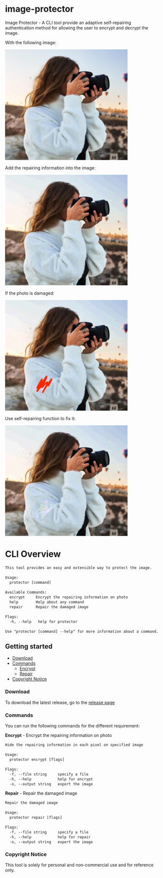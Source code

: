 # image-protector
Image Protector - A CLI tool provide an adaptive self-repairing authentication method for allowing the user to encrypt and decrypt the image.

With the following image:

<img src="./docs/test1.png" width="400px">

Add the repairing information into the image:

<img src="./docs/test2.png" width="400px">

If the photo is damaged:

<img src="./docs/test3.png" width="400px">

Use self-repairing function to fix it:

<img src="./docs/test4.png" width="400px">

# CLI Overview

```
This tool provides an easy and extensible way to protect the image.

Usage:
  protector [command]

Available Commands:
  encrypt     Encrypt the repairing information on photo
  help        Help about any command
  repair      Repair the damaged image

Flags:
  -h, --help   help for protector

Use "protector [command] --help" for more information about a command.
```

## Getting started

- [Download](#download)
- [Commands](#commands)
    - [Encrypt](#encrypt)
    - [Repair](#repair)
- [Copyright Notice](#copyright-notice)

### Download

To download the latest release, go to the [release page](https://github.com/tsunejui/image-protector/releases)

### Commands

You can run the following commands for the different requirement:

<a id="encrypt"></a>
**Encrypt** - Encrypt the repairing information on photo

```
Hide the repairing information in each pixel on specified image

Usage:
  protector encrypt [flags]

Flags:
  -f, --file string     specify a file
  -h, --help            help for encrypt
  -o, --output string   export the image
```

<a id="repair"></a>
**Repair** - Repair the damaged image

```
Repair the damaged image

Usage:
  protector repair [flags]

Flags:
  -f, --file string     specify a file
  -h, --help            help for repair
  -o, --output string   export the image
```

### Copyright Notice

This tool is solely for personal and non-commercial use and for reference only. 
